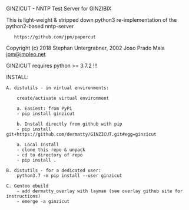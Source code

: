 GINZICUT - NNTP Test Server for GINZIBIX

This is light-weight & stripped down python3 re-implementation of the python2-based nntp-server

       https://github.com/jpm/papercut

Copyright (c) 2018 Stephan Untergrabner, 2002 Joao Prado Maia <jpm@impleo.net>
     


GINZICUT requires python >= 3.7.2 !!!


INSTALL:

	A. distutils - in virtual environments:

		create/activate virtual environment

		a. Easiest: from PyPi	
		- pip install ginzicut

		b. Install directly from github with pip
		- pip install git+https://github.com/dermatty/GINZICUT.git#egg=ginzicut

		a. Local Install
		- clone this repo & unpack
		- cd to directory of repo
		- pip install .

	B. distutils - for a dedicated user:
		python3.7 -m pip install --user ginzicut

    C. Gentoo ebuild
        - add dermatty_overlay with layman (see overlay github site for instructions)
        - emerge -a ginzicut
